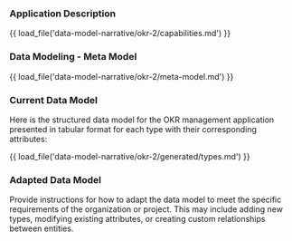 ### Application Description

{{ load_file('data-model-narrative/okr-2/capabilities.md') }}

### Data Modeling - Meta Model

{{ load_file('data-model-narrative/okr-2/meta-model.md') }}

### Current Data Model

Here is the structured data model for the OKR management application presented in tabular format for each type with their corresponding attributes:

{{ load_file('data-model-narrative/okr-2/generated/types.md') }}

### Adapted Data Model

Provide instructions for how to adapt the data model to meet the specific requirements of the organization or project. This may include adding new types, modifying existing attributes, or creating custom relationships between entities.